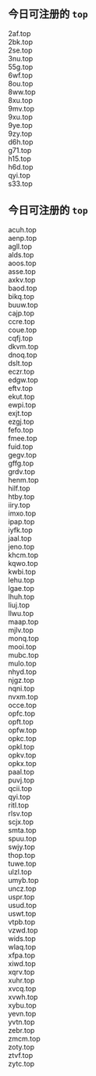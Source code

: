 
## 今日可注册的 `top`
>
2af.top   
2bk.top   
2se.top   
3nu.top   
55g.top   
6wf.top   
8ou.top   
8ww.top   
8xu.top   
9mv.top   
9xu.top   
9ye.top   
9zy.top   
d6h.top   
g71.top   
h15.top   
h6d.top   
qyi.top   
s33.top   


## 今日可注册的 `top`
>
acuh.top   
aenp.top   
agll.top   
alds.top   
aoos.top   
asse.top   
axkv.top   
baod.top   
bikq.top   
buuw.top   
cajp.top   
ccre.top   
coue.top   
cqfj.top   
dkvm.top   
dnoq.top   
dslt.top   
eczr.top   
edgw.top   
eftv.top   
ekut.top   
ewpi.top   
exjt.top   
ezgj.top   
fefo.top   
fmee.top   
fuid.top   
gegv.top   
gffg.top   
grdv.top   
henm.top   
hilf.top   
htby.top   
iiry.top   
imxo.top   
ipap.top   
iyfk.top   
jaal.top   
jeno.top   
khcm.top   
kqwo.top   
kwbi.top   
lehu.top   
lgae.top   
lhuh.top   
liuj.top   
llwu.top   
maap.top   
mjlv.top   
monq.top   
mooi.top   
mubc.top   
mulo.top   
nhyd.top   
njgz.top   
nqni.top   
nvxm.top   
occe.top   
opfc.top   
opft.top   
opfw.top   
opkc.top   
opkl.top   
opkv.top   
opkx.top   
paal.top   
puvj.top   
qcii.top   
qyi.top   
ritl.top   
rlsv.top   
scjx.top   
smta.top   
spuu.top   
swjy.top   
thop.top   
tuwe.top   
ulzl.top   
umyb.top   
uncz.top   
uspr.top   
usud.top   
uswt.top   
vtpb.top   
vzwd.top   
wids.top   
wlaq.top   
xfpa.top   
xiwd.top   
xqrv.top   
xuhr.top   
xvcq.top   
xvwh.top   
xybu.top   
yevn.top   
yvtn.top   
zebr.top   
zmcm.top   
zoty.top   
ztvf.top   
zytc.top   

